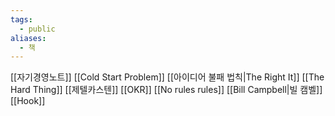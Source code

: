 ```yaml
---
tags:
  - public
aliases:
  - 책
---
```

[[자기경영노트]]
[[Cold Start Problem]]
[[아이디어 불패 법칙|The Right It]]
[[The Hard Thing]]
[[제텔카스텐]]
[[OKR]]
[[No rules rules]]
[[Bill Campbell|빌 캠벨]]
[[Hook]]